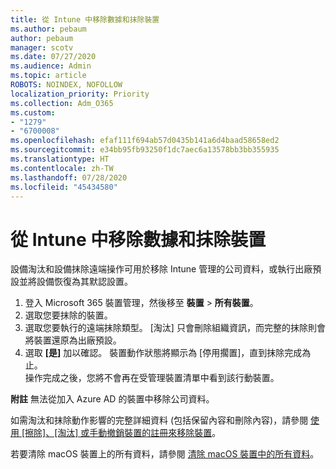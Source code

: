 ```yaml
---
title: 從 Intune 中移除數據和抹除裝置
ms.author: pebaum
author: pebaum
manager: scotv
ms.date: 07/27/2020
ms.audience: Admin
ms.topic: article
ROBOTS: NOINDEX, NOFOLLOW
localization_priority: Priority
ms.collection: Adm_O365
ms.custom:
- "1279"
- "6700008"
ms.openlocfilehash: efaf111f694ab57d0435b141a6d4baad58658ed2
ms.sourcegitcommit: e34bb95fb93250f1dc7aec6a13578bb3bb355935
ms.translationtype: HT
ms.contentlocale: zh-TW
ms.lasthandoff: 07/28/2020
ms.locfileid: "45434580"
---
```

# <a name="removing-data-and-wiping-devices-from-intune"></a>從 Intune 中移除數據和抹除裝置

設備淘汰和設備抹除遠端操作可用於移除 Intune 管理的公司資料，或執行出廠預設並將設備恢復為其默認設置。

1. 登入 Microsoft 365 裝置管理，然後移至 **裝置** > **所有裝置**。
2. 選取您要抹除的裝置。
3. 選取您要執行的遠端抹除類型。 [淘汰] 只會刪除組織資訊，而完整的抹除則會將裝置還原為出廠預設。
4. 選取 **[是]** 加以確認。 裝置動作狀態將顯示為 [停用擱置]，直到抹除完成為止。</br>
    操作完成之後，您將不會再在受管理裝置清單中看到該行動裝置。

**附註** 無法從加入 Azure AD 的裝置中移除公司資料。

如需淘汰和抹除動作影響的完整詳細資料 (包括保留內容和刪除內容)，請參閱 [使用 [擦除]、[淘汰] 或手動撤銷裝置的註冊來移除裝置](https://docs.microsoft.com/intune/devices-wipe)。

若要清除 macOS 裝置上的所有資料，請參閱 [清除 macOS 裝置中的所有資料](https://docs.microsoft.com/intune/device-erase)。